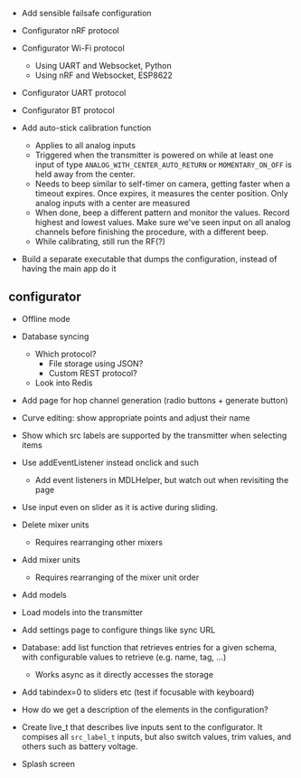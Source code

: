 - Add sensible failsafe configuration

- Configurator nRF protocol
- Configurator Wi-Fi protocol
  - Using UART and Websocket, Python
  - Using nRF and Websocket, ESP8622
- Configurator UART protocol
- Configurator BT protocol

- Add auto-stick calibration function
    - Applies to all analog inputs
    - Triggered when the transmitter is powered on while at least one input
      of type `ANALOG_WITH_CENTER_AUTO_RETURN` or `MOMENTARY_ON_OFF` is
      held away from the center.
    - Needs to beep similar to self-timer on camera, getting faster when a
      timeout expires. Once expires, it measures the center position.
      Only analog inputs with a center are measured
    - When done, beep a different pattern and monitor the values. Record highest
      and lowest values. Make sure we've seen input on all analog channels
      before finishing the procedure, with a different beep.
    - While calibrating, still run the RF(?)


- Build a separate executable that dumps the configuration, instead of having
  the main app do it

## configurator
- Offline mode
- Database syncing
  - Which protocol?
    - File storage using JSON?
    - Custom REST protocol?
  - Look into Redis

- Add page for hop channel generation (radio buttons + generate button)

- Curve editing: show appropriate points and adjust their name

- Show which src labels are supported by the transmitter when selecting items

- Use addEventListener instead onclick and such
  - Add event listeners in MDLHelper, but watch out when revisiting the page
- Use input even on slider as it is active during sliding.

- Delete mixer units
  - Requires rearranging other mixers
- Add mixer units
  - Requires rearranging of the mixer unit order
- Add models
- Load models into the transmitter
- Add settings page to configure things like sync URL

- Database: add list function that retrieves entries for a given schema, with
  configurable values to retrieve (e.g. name, tag, ...)
  - Works async as it directly accesses the storage

- Add tabindex=0 to sliders etc (test if focusable with keyboard)

- How do we get a description of the elements in the configuration?


- Create live_t that describes live inputs sent to the configurator. It compises
  all `src_label_t` inputs, but also switch values, trim values, and others
  such as battery voltage.

- Splash screen

